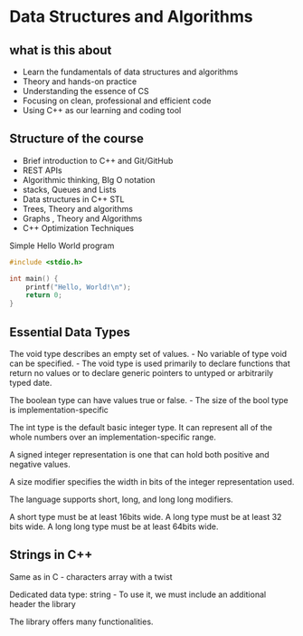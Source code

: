 # Data Structures and Algorithms

## what is this about

- Learn the fundamentals of data structures and algorithms
- Theory and hands-on practice
- Understanding the essence of CS
- Focusing on clean, professional and efficient code
- Using C++ as our learning and coding tool

## Structure of the course

- Brief introduction to C++ and Git/GitHub
- REST APIs
- Algorithmic thinking, BIg O notation
- stacks, Queues and Lists
- Data structures in C++ STL
- Trees, Theory and algorithms
- Graphs , Theory and Algorithms
- C++ Optimization Techniques

Simple Hello World program

```c++
#include <stdio.h>

int main() {
    printf("Hello, World!\n");
    return 0;
}
```

## Essential Data Types

The void type describes an empty set of values.
    - No variable of type void can be specified.
    - The void type is used primarily to declare functions that return no values or to declare generic pointers to untyped or arbitrarily typed date.

The boolean type can have values true or false.
    - The size of the bool type is implementation-specific

The int type is the default basic integer type. It can represent all of the whole numbers over an implementation-specific range.

A signed integer representation is one that can hold both positive and negative values.

A size modifier specifies the width in bits of the integer representation used.

The language supports short, long, and long long modifiers.

A short type must be at least 16bits wide. A long type must be at least 32 bits wide. A long long type must be at least 64bits wide.

## Strings in C++

Same as in C
    - characters array with a twist

Dedicated data type: string
    - To use it, we must include an additional header the <string> library

The <string> library offers many functionalities.
